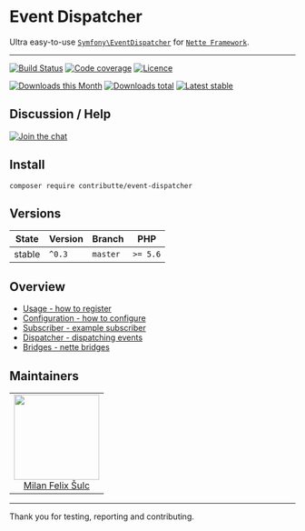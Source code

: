 # Event Dispatcher

Ultra easy-to-use [`Symfony\EventDispatcher`](https://github.com/symfony/event-dispatcher) for [`Nette Framework`](https://github.com/nette/).

-----

[![Build Status](https://img.shields.io/travis/contributte/event-dispatcher.svg?style=flat-square)](https://travis-ci.org/contributte/event-dispatcher)
[![Code coverage](https://img.shields.io/coveralls/contributte/event-dispatcher.svg?style=flat-square)](https://coveralls.io/r/contributte/event-dispatcher)
[![Licence](https://img.shields.io/packagist/l/contributte/event-dispatcher.svg?style=flat-square)](https://packagist.org/packages/contributte/event-dispatcher)

[![Downloads this Month](https://img.shields.io/packagist/dm/contributte/event-dispatcher.svg?style=flat-square)](https://packagist.org/packages/contributte/event-dispatcher)
[![Downloads total](https://img.shields.io/packagist/dt/contributte/event-dispatcher.svg?style=flat-square)](https://packagist.org/packages/contributte/event-dispatcher)
[![Latest stable](https://img.shields.io/packagist/v/contributte/event-dispatcher.svg?style=flat-square)](https://packagist.org/packages/contributte/event-dispatcher)

## Discussion / Help

[![Join the chat](https://img.shields.io/gitter/room/contributte/contributte.svg?style=flat-square)](http://bit.ly/ctteg)

## Install

```
composer require contributte/event-dispatcher
```

## Versions

| State       | Version | Branch   | PHP      |
|-------------|---------|----------|----------|
| stable      | `^0.3`  | `master` | `>= 5.6` |

## Overview

- [Usage - how to register](https://github.com/contributte/event-dispatcher/blob/master/.docs/README.md#usage-tada)
- [Configuration - how to configure](https://github.com/contributte/event-dispatcher/blob/master/.docs/README.md#configuration-wrench)
- [Subscriber - example subscriber](https://github.com/contributte/event-dispatcher/blob/master/.docs/README.md#subscriber-bulb)
- [Dispatcher - dispatching events](https://github.com/contributte/event-dispatcher/blob/master/.docs/README.md#dispatcher-zap)
- [Bridges - nette bridges](https://github.com/contributte/event-dispatcher/blob/master/.docs/README.md#bridges-recycle)

## Maintainers

<table>
  <tbody>
    <tr>
      <td align="center">
        <a href="https://github.com/f3l1x">
            <img width="150" height="150" src="https://avatars2.githubusercontent.com/u/538058?v=3&s=150">
        </a>
        </br>
        <a href="https://github.com/f3l1x">Milan Felix Šulc</a>
      </td>
    </tr>
  <tbody>
</table>

---

Thank you for testing, reporting and contributing.
